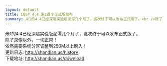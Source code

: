 ```yaml
---
layout: default
title: LOSP 4.4 米1首个正式版发布
summary: 米1的4.4已经深陷实验版泥潭几个月了，这次终于可以发布正式版了。<br />除了录像以外，一切正常！<br />依然需要系统分区调整到250M以上刷入！  
---
```

米1的4.4已经深陷实验版泥潭几个月了，这次终于可以发布正式版了。  
除了录像以外，一切正常！  
依然需要系统分区调整到250M以上刷入！  
更新日志: <http://shandian.us/history>  
下载地址: <http://shandian.us/download>
